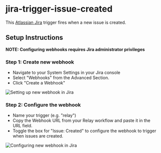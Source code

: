 # jira-trigger-issue-created

This [Atlassian Jira](https://www.atlassian.com/software/jira) trigger fires when a new issue is created. 

## Setup Instructions 

**NOTE: Configuring webhooks requires Jira administrator privileges**

### Step 1: Create new webhook
- Navigate to your System Settings in your Jira console 
- Select "Webhooks" from the Advanced Section. 
- Click "Create a Webhook" 

![Setting up new webhook in Jira](../../media/jira-webhook.gif)

### Step 2: Configure the webhook 
- Name your trigger (e.g. "relay")
- Copy the Webhook URL from your Relay workflow and paste it in the URL field.
- Toggle the box for "Issue: Created" to configure the webhook to trigger when issues are created.

![Configuring new webhook in Jira](../../media/configure-trigger.gif)